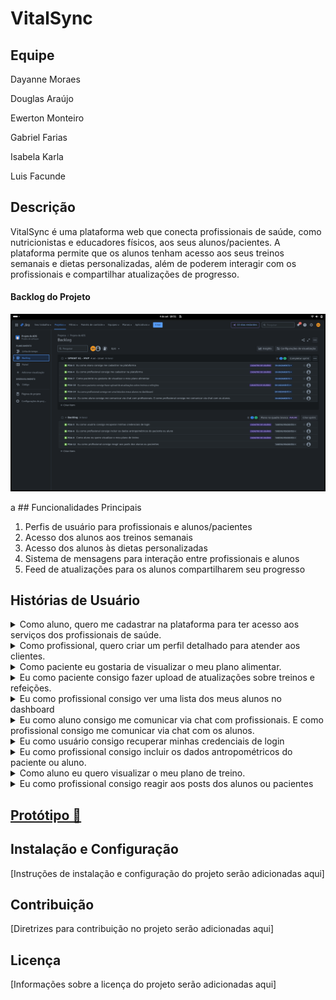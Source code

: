 # VitalSync

## Equipe

<p>Dayanne Moraes</p>
<p>Douglas Araújo</p>
<p>Ewerton Monteiro</p>
<p>Gabriel Farias</p>
<p>Isabela Karla</p>
<p>Luis Facunde</p>

## Descrição

VitalSync é uma plataforma web que conecta profissionais de saúde, como nutricionistas e educadores físicos, aos seus alunos/pacientes. A plataforma permite que os alunos tenham acesso aos seus treinos semanais e dietas personalizadas, além de poderem interagir com os profissionais e compartilhar atualizações de progresso.

#### Backlog do Projeto

<p>
    <img src="./assets/Captura de tela de 2024-09-04 18-51-50.png" />
</p>
a
## Funcionalidades Principais

1. Perfis de usuário para profissionais e alunos/pacientes
2. Acesso dos alunos aos treinos semanais
3. Acesso dos alunos às dietas personalizadas
4. Sistema de mensagens para interação entre profissionais e alunos
5. Feed de atualizações para os alunos compartilharem seu progresso

## Histórias de Usuário

<details> 
    <summary>
        Como aluno, quero me cadastrar na plataforma para ter acesso aos serviços dos profissionais de saúde.
    </summary>
        <img src="./assets/cadastro-usuario.png" />
</details>
<details> 
    <summary>
        Como profissional, quero criar um perfil detalhado para atender aos clientes.
    </summary>
        <img src="./assets/cadastro-profissional.png" />
</details>

<details> 
    <summary>
        Como paciente eu gostaria de visualizar o meu plano alimentar.
    </summary>
        <img src="./assets/plano-alimentar.png" />
</details>

<details> 
    <summary>
        Eu como paciente consigo fazer upload de atualizações sobre treinos e refeições.
    </summary>
        <img src="./assets/dashboard-usuario.png" />
</details>

<details> 
    <summary>
         Eu como profissional consigo ver uma lista dos meus alunos no dashboard
    </summary>
        <img src="./assets/dashboard-profissional.png" />
</details>

<details> 
    <summary>
        Eu como aluno consigo me comunicar via chat com profissionais. E como profissional consigo me comunicar via chat com os alunos.
    </summary>
        <img src="./assets/chat-usuario.png" />
</details>

<details> 
    <summary>
        Eu como usuário consigo recuperar minhas credenciais de login
    </summary>
        <img src="" />
</details>

<details> 
    <summary>
        Eu como profissional consigo incluir os dados antropométricos do paciente ou aluno.
    </summary>
        <img src="" />
</details>

<details> 
    <summary>
        Como aluno eu quero visualizar o meu plano de treino.
    </summary>
        <img src="" />
</details>

<details> 
    <summary>
        Eu como profissional consigo reagir aos posts dos alunos ou pacientes
    </summary>
        <img src="./assets/sketch-login-paciente.png" />
</details>

## [Protótipo 🔗](https://drive.google.com/drive/folders/1lxHRWnrA0qhMDt9Ik8lSUNE0bxNaLfon?usp=drive_link)

## Instalação e Configuração

[Instruções de instalação e configuração do projeto serão adicionadas aqui]

## Contribuição

[Diretrizes para contribuição no projeto serão adicionadas aqui]

## Licença

[Informações sobre a licença do projeto serão adicionadas aqui]
